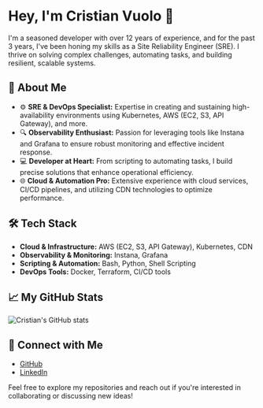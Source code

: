 # Hey, I'm Cristian Vuolo 👋

I'm a seasoned developer with over 12 years of experience, and for the past 3 years, I've been honing my skills as a Site Reliability Engineer (SRE). I thrive on solving complex challenges, automating tasks, and building resilient, scalable systems.

## 🚀 About Me
- ⚙️ **SRE & DevOps Specialist:** Expertise in creating and sustaining high-availability environments using Kubernetes, AWS (EC2, S3, API Gateway), and more.
- 🔍 **Observability Enthusiast:** Passion for leveraging tools like Instana and Grafana to ensure robust monitoring and effective incident response.
- 💻 **Developer at Heart:** From scripting to automating tasks, I build precise solutions that enhance operational efficiency.
- 🌐 **Cloud & Automation Pro:** Extensive experience with cloud services, CI/CD pipelines, and utilizing CDN technologies to optimize performance.

## 🛠 Tech Stack
- **Cloud & Infrastructure:** AWS (EC2, S3, API Gateway), Kubernetes, CDN
- **Observability & Monitoring:** Instana, Grafana
- **Scripting & Automation:** Bash, Python, Shell Scripting
- **DevOps Tools:** Docker, Terraform, CI/CD tools

## 📈 My GitHub Stats
![Cristian's GitHub stats](https://github-readme-stats.vercel.app/api?username=cristianvuolo&show_icons=true&theme=radical)

## 🔗 Connect with Me
- [GitHub](https://github.com/cristianvuolo)
- [LinkedIn](https://www.linkedin.com/in/cristianvuolo/)



Feel free to explore my repositories and reach out if you're interested in collaborating or discussing new ideas!
